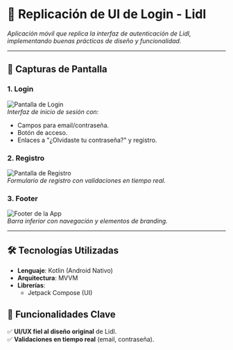 # 🔐 Replicación de UI de Login - Lidl 

*Aplicación móvil que replica la interfaz de autenticación de Lidl, implementando buenas prácticas de diseño y funcionalidad.*

---

## 📱 Capturas de Pantalla

### **1. Login**  
![Pantalla de Login](https://github.com/user-attachments/assets/231f6e71-0a5b-4965-a6a4-241b05e4b3aa)  
*Interfaz de inicio de sesión con:*  
- Campos para email/contraseña.  
- Botón de acceso.  
- Enlaces a "¿Olvidaste tu contraseña?" y registro.  

### **2. Registro**  
![Pantalla de Registro](https://github.com/user-attachments/assets/ec895951-d717-4e74-a1d6-2843111128d5)  
*Formulario de registro con validaciones en tiempo real.*

### **3. Footer**  
![Footer de la App](https://github.com/user-attachments/assets/ff141ea8-12e8-44c9-990e-5e66dea07f5a)  
*Barra inferior con navegación y elementos de branding.*

---

## 🛠 Tecnologías Utilizadas  
- **Lenguaje**: Kotlin (Android Nativo)  
- **Arquitectura**: MVVM  
- **Librerías**:  
  - Jetpack Compose (UI)  

## 🚀 Funcionalidades Clave  
✅ **UI/UX fiel al diseño original** de Lidl.  
✅ **Validaciones en tiempo real** (email, contraseña).  
